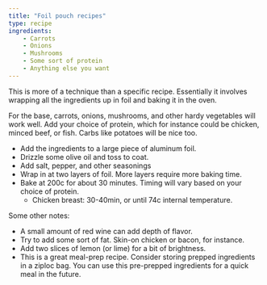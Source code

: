 ```yaml
---
title: "Foil pouch recipes"
type: recipe
ingredients:
    - Carrots
    - Onions
    - Mushrooms
    - Some sort of protein
    - Anything else you want
---
```


This is more of a technique than a specific recipe. Essentially it involves
wrapping all the ingredients up in foil and baking it in the oven.

For the base, carrots, onions, mushrooms, and other hardy vegetables will work
well. Add your choice of protein, which for instance could be chicken, minced
beef, or fish. Carbs like potatoes will be nice too.

- Add the ingredients to a large piece of aluminum foil.
- Drizzle some olive oil and toss to coat.
- Add salt, pepper, and other seasonings
- Wrap in at two layers of foil. More layers require more baking time.
- Bake at 200c for about 30 minutes. Timing will vary based on your choice of
  protein.
    - Chicken breast: 30-40min, or until 74c internal temperature.

Some other notes:

- A small amount of red wine can add depth of flavor.
- Try to add some sort of fat. Skin-on chicken or bacon, for instance.
- Add two slices of lemon (or lime) for a bit of brightness.
- This is a great meal-prep recipe. Consider storing prepped ingredients in a
  ziploc bag. You can use this pre-prepped ingredients for a quick meal in the
  future.
